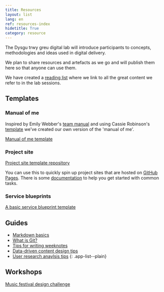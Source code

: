 ```yaml
---
title: Resources
layout: list
lang: en
ref: resources-index
hidetitle: True
category: resource
---
```


The Dysgu trwy greu digital lab will introduce participants to concepts, methodologies and ideas used in digital delivery.

We plan to share resources and artefacts as we go and will publish them here so that anyone can use them.

We have created a [reading list](/en/reading-list) where we link to all the great content we refer to in the lab sessions. 

## Templates

### Manual of me

Inspired by Emily Webber's [team manual](https://emilywebber.co.uk/the-team-manual-a-exercise-to-help-build-empathy-in-teams/) and using Cassie Robinson's [template](https://cassierobinson.medium.com/a-user-manual-for-me-d3a851fbc694) we've created our own version of the 'manual of me'.

[Manual of me template](/en/resource/learn-by-making-manual-of-me.png)

### Project site

[Project site template repository](https://github.com/learnbymakingwales/project-site-template)

You can use this to quickly spin up project sites that are hosted on [GitHub Pages](https://pages.github.com/).
There is some [documentation](https://github.com/learnbymakingwales/project-site-template/tree/main/_docs) to help you get started with common tasks.

### Service blueprints

[A basic service blueprint template](/en/resource/a-basic-service-blueprint-template.png)

## Guides

* [Markdown basics](/en/resource/markdown-basics.html)
* [What is Git?](/en/resource/what-is-git.html)
* [Tips for writing weeknotes](/en/resource/tips-for-writing-weeknotes.html)
* [Data-driven content design tips](/en/resource/content-design-tips.html)
* [User research anaylsis tips](/en/resource/user-research-analysis-tips.html)
{: .app-list--plain}

## Workshops

[Music festival design challenge](/en/resource/design-challenge.html)
